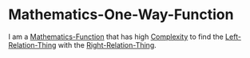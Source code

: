 # Mathematics-One-Way-Function

I am a [Mathematics-Function](13000011.md) that has high [Complexity](60013.md) to find the [Left-Relation-Thing](60090.md) with the [Right-Relation-Thing](60091.md).
